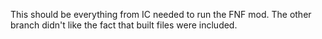 This should be everything from IC needed to run the FNF mod. The other branch didn't like the fact that built files were included.

